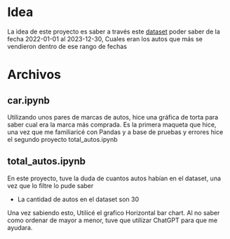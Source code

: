 # Idea
La idea de este proyecto es saber a través este [dataset](https://www.kaggle.com/datasets/missionjee/car-sales-report) poder saber
de la fecha 2022-01-01 al 2023-12-30, Cuales eran los autos que más se vendieron dentro de ese rango de fechas

# Archivos
## car.ipynb
Utilizando unos pares de marcas de autos, hice una gráfica de torta para saber cual era la marca más comprada.
Es la primera maqueta que hice, una vez que me familiaricé con Pandas y a base de pruebas y errores hice el segundo proyecto total_autos.ipynb

## total_autos.ipynb
En este proyecto, tuve la duda de cuantos autos habían en el dataset, una vez que lo filtre lo pude saber 
- La cantidad de autos en el dataset son 30

Una vez sabiendo esto, Utilicé el grafico Horizontal bar chart.
Al no saber como ordenar de mayor a menor, tuve que utilizar ChatGPT para que me ayudara.
